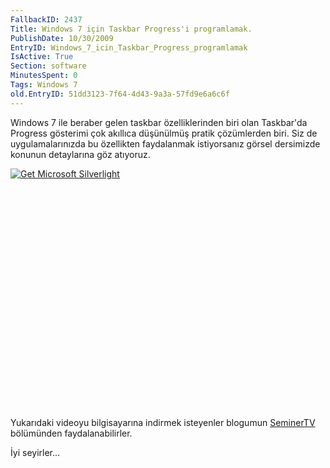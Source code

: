```yaml
---
FallbackID: 2437
Title: Windows 7 için Taskbar Progress'i programlamak.
PublishDate: 10/30/2009
EntryID: Windows_7_icin_Taskbar_Progress_programlamak
IsActive: True
Section: software
MinutesSpent: 0
Tags: Windows 7
old.EntryID: 51dd3123-7f64-4d43-9a3a-57fd9e6a6c6f
---
```

Windows 7 ile beraber gelen taskbar özelliklerinden biri olan Taskbar'da
Progress gösterimi çok akıllıca düşünülmüş pratik çözümlerden biri. Siz
de uygulamalarınızda bu özellikten faydalanmak istiyorsanız görsel
dersimizde konunun detaylarına göz atıyoruz.

<div style="width:512px;height:384px;">

[![Get Microsoft
Silverlight](http://go2.microsoft.com/fwlink/?LinkId=108181)](http://go2.microsoft.com/fwlink/?LinkID=124807)

</div>

Yukarıdaki videoyu bilgisayarına indirmek isteyenler blogumun
[SeminerTV](http://daron.yondem.com/tr/formatpage.aspx?path=seminertv.format.html#GorselDersler)
bölümünden faydalanabilirler.

İyi seyirler...


